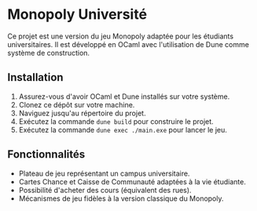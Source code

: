 # Monopoly Université

Ce projet est une version du jeu Monopoly adaptée pour les étudiants universitaires. Il est développé en OCaml avec l'utilisation de Dune comme système de construction.

## Installation

1. Assurez-vous d'avoir OCaml et Dune installés sur votre système.
2. Clonez ce dépôt sur votre machine.
3. Naviguez jusqu'au répertoire du projet.
4. Exécutez la commande `dune build` pour construire le projet.
5. Exécutez la commande `dune exec ./main.exe` pour lancer le jeu.

## Fonctionnalités

- Plateau de jeu représentant un campus universitaire.
- Cartes Chance et Caisse de Communauté adaptées à la vie étudiante.
- Possibilité d'acheter des cours (équivalent des rues).
- Mécanismes de jeu fidèles à la version classique du Monopoly.